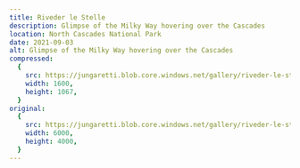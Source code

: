 ```yaml
---
title: Riveder le Stelle
description: Glimpse of the Milky Way hovering over the Cascades
location: North Cascades National Park
date: 2021-09-03
alt: Glimpse of the Milky Way hovering over the Cascades
compressed:
  {
    src: https://jungaretti.blob.core.windows.net/gallery/riveder-le-stelle-preview.jpg,
    width: 1600,
    height: 1067,
  }
original:
  {
    src: https://jungaretti.blob.core.windows.net/gallery/riveder-le-stelle.jpg,
    width: 6000,
    height: 4000,
  }
---
```

